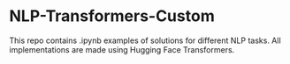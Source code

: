 # NLP-Transformers-Custom
This repo contains .ipynb examples of solutions for different NLP tasks. All implementations are made using Hugging Face Transformers. 
